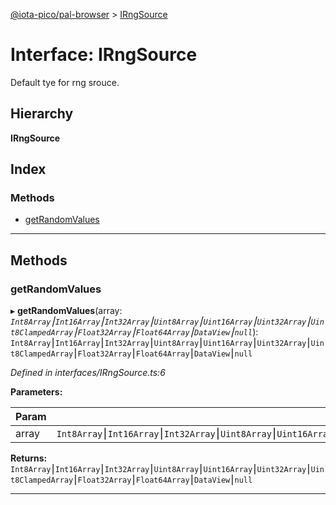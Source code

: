 [@iota-pico/pal-browser](../README.md) > [IRngSource](../interfaces/irngsource.md)

# Interface: IRngSource

Default tye for rng srouce.

## Hierarchy

**IRngSource**

## Index

### Methods

* [getRandomValues](irngsource.md#getrandomvalues)

---

## Methods

<a id="getrandomvalues"></a>

###  getRandomValues

▸ **getRandomValues**(array: *`Int8Array`⎮`Int16Array`⎮`Int32Array`⎮`Uint8Array`⎮`Uint16Array`⎮`Uint32Array`⎮`Uint8ClampedArray`⎮`Float32Array`⎮`Float64Array`⎮`DataView`⎮`null`*): `Int8Array`⎮`Int16Array`⎮`Int32Array`⎮`Uint8Array`⎮`Uint16Array`⎮`Uint32Array`⎮`Uint8ClampedArray`⎮`Float32Array`⎮`Float64Array`⎮`DataView`⎮`null`

*Defined in interfaces/IRngSource.ts:6*

**Parameters:**

| Param | Type | Description |
| ------ | ------ | ------ |
| array | `Int8Array`⎮`Int16Array`⎮`Int32Array`⎮`Uint8Array`⎮`Uint16Array`⎮`Uint32Array`⎮`Uint8ClampedArray`⎮`Float32Array`⎮`Float64Array`⎮`DataView`⎮`null`   |  - |

**Returns:** `Int8Array`⎮`Int16Array`⎮`Int32Array`⎮`Uint8Array`⎮`Uint16Array`⎮`Uint32Array`⎮`Uint8ClampedArray`⎮`Float32Array`⎮`Float64Array`⎮`DataView`⎮`null`

___

